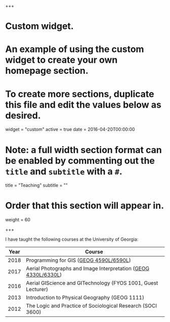 +++
# Custom widget.
# An example of using the custom widget to create your own homepage section.
# To create more sections, duplicate this file and edit the values below as desired.
widget = "custom"
active = true
date = 2016-04-20T00:00:00

# Note: a full width section format can be enabled by commenting out the `title` and `subtitle` with a `#`.
title = "Teaching"
subtitle = ""

# Order that this section will appear in.
weight = 60



+++

I have taught the following courses at the University of Georgia:

Year|Course|
----|------| 
2018|Programming for GIS ([GEOG 4590L/6590L](http://bulletin.uga.edu/link.aspx?cid=GEOG4590-4590L/6590-6590L))
2017|Aerial Photographs and Image Interpretation ([GEOG 4330L/6330L](http://geography.uga.edu/courses/content/geog-44304430l))
2016|Aerial GIScience and GITechnology (FYOS 1001, Guest Lecturer)
2013|Introduction to Physical Geography (GEOG 1111)
2012|The Logic and Practice of Sociological Research (SOCI 3600)